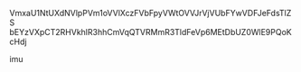 VmxaU1NtUXdNVlpPVm1oVVlXczFVbFpyVWtOVVJrVjVUbFYwVDFJeFdsTlZS
bEYzVXpCT2RHVkhlR3hhCmVqQTVRMmR3TldFeVp6MEtDbUZ0WlE9PQoKcHdj

imu